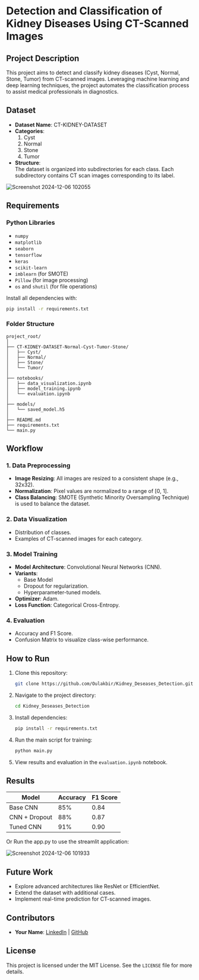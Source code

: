 # **Detection and Classification of Kidney Diseases Using CT-Scanned Images**  

## **Project Description**  
This project aims to detect and classify kidney diseases (Cyst, Normal, Stone, Tumor) from CT-scanned images. Leveraging machine learning and deep learning techniques, the project automates the classification process to assist medical professionals in diagnostics.  

## **Dataset**  
- **Dataset Name**: CT-KIDNEY-DATASET  
- **Categories**:  
  1. Cyst  
  2. Normal  
  3. Stone  
  4. Tumor  
- **Structure**:  
  The dataset is organized into subdirectories for each class. Each subdirectory contains CT scan images corresponding to its label.
  
![Screenshot 2024-12-06 102055](https://github.com/user-attachments/assets/3430ff13-7e3e-4cab-9d6a-599811915a35)

## **Requirements**  
### **Python Libraries**  
- `numpy`  
- `matplotlib`  
- `seaborn`  
- `tensorflow`  
- `keras`  
- `scikit-learn`  
- `imblearn` (for SMOTE)  
- `Pillow` (for image processing)  
- `os` and `shutil` (for file operations)  

Install all dependencies with:  
```bash  
pip install -r requirements.txt  
```  

### **Folder Structure**  
```  
project_root/  
│  
├── CT-KIDNEY-DATASET-Normal-Cyst-Tumor-Stone/  
│   ├── Cyst/  
│   ├── Normal/  
│   ├── Stone/  
│   └── Tumor/  
│  
├── notebooks/  
│   ├── data_visualization.ipynb  
│   ├── model_training.ipynb  
│   └── evaluation.ipynb  
│  
├── models/  
│   └── saved_model.h5  
│  
├── README.md  
├── requirements.txt  
└── main.py  
```  

## **Workflow**  
### **1. Data Preprocessing**  
- **Image Resizing**: All images are resized to a consistent shape (e.g., 32x32).  
- **Normalization**: Pixel values are normalized to a range of [0, 1].  
- **Class Balancing**: SMOTE (Synthetic Minority Oversampling Technique) is used to balance the dataset.  

### **2. Data Visualization**  
- Distribution of classes.  
- Examples of CT-scanned images for each category.  

### **3. Model Training**  
- **Model Architecture**: Convolutional Neural Networks (CNN).  
- **Variants**:  
  - Base Model  
  - Dropout for regularization.  
  - Hyperparameter-tuned models.  
- **Optimizer**: Adam.  
- **Loss Function**: Categorical Cross-Entropy.  

### **4. Evaluation**  
- Accuracy and F1 Score.  
- Confusion Matrix to visualize class-wise performance.  

## **How to Run**  
1. Clone this repository:  
   ```bash  
   git clone https://github.com/Oulakbir/Kidney_Deseases_Detection.git  
   ```  
2. Navigate to the project directory:  
   ```bash  
   cd Kidney_Deseases_Detection  
   ```  
3. Install dependencies:  
   ```bash  
   pip install -r requirements.txt  
   ```  
4. Run the main script for training:  
   ```bash  
   python main.py  
   ```  
5. View results and evaluation in the `evaluation.ipynb` notebook.  

## **Results**  
| Model       | Accuracy | F1 Score |  
|-------------|----------|----------|  
| Base CNN    | 85%      | 0.84     |  
| CNN + Dropout | 88%      | 0.87     |  
| Tuned CNN   | 91%      | 0.90     |  

Or Run the app.py to use the streamlit application:


![Screenshot 2024-12-06 101933](https://github.com/user-attachments/assets/361b795e-4433-4ebf-9ed7-b3e33c012685)

## **Future Work**  
- Explore advanced architectures like ResNet or EfficientNet.  
- Extend the dataset with additional cases.  
- Implement real-time prediction for CT-scanned images.  

## **Contributors**  
- **Your Name**: [LinkedIn](https://www.linkedin.com/in/ilham-oulakbir-892b50202/) | [GitHub](https://github.com/Oulakbir)  

## **License**  
This project is licensed under the MIT License. See the `LICENSE` file for more details.  
